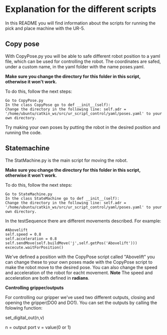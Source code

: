 # Explanation for the different scripts 

In this README you will find information about the scripts for running the pick and place machine with the UR-5.

## Copy pose 

With CopyPose.py you will be able to safe different robot position to a yaml file, which can be used for controlling the robot. The coordinates are safed, under a custom name, in the yaml folder with the name poses.yaml. 

**Make sure you change the directory for this folder in this script, otherwise it won't work.**

To do this, follow the next steps:

```
Go to CopyPose.py
In the class CopyPose go to def __init__(self):
Change the directory in the following line: self.adr = '/home/ubuntu/catkin_ws/src/ur_script_control/yaml/poses.yaml' to your own directory.
```

Try making your own poses by putting the robot in the desired position and running the code. 


## Statemachine ##

The StatMachine.py is the main script for moving the robot.

**Make sure you change the directory for this folder in this script, otherwise it won't work.**

To do this, follow the next steps:

```
Go to StateMachine.py
In the class StateMachine go to def __init__(self):
Change the directory in the following line: self.adr = '/home/ubuntu/catkin_ws/src/ur_script_control/yaml/poses.yaml' to your own directory.
```

In the testSequence there are different movements described. For example:
  ```
  #Abovelift
  self.speed = 0.8
  self.acceleration = 0.8
  self.sendMove(self.buildMove('j',self.getPos('Abovelift')))
  excecute.waitForPosition()
  ```
We've defined a position with the CopyPose script called "Abovelift" you can change these to your own poses made with the CopyPose script to make the robot move to the desired pose. You can also change the speed and acceleration of the robot for eacht movement. **Note** The speed and acceleration are both defined in **radians**.

**Controlling gripper/outputs**

For controlling our gripper we've used two different outputs, closing and opening the gripper(DO0 and DO1).
You can set the outputs by calling the folowing function:

set_digital_out(n,v)

n = output port
v = value(0 or 1)

